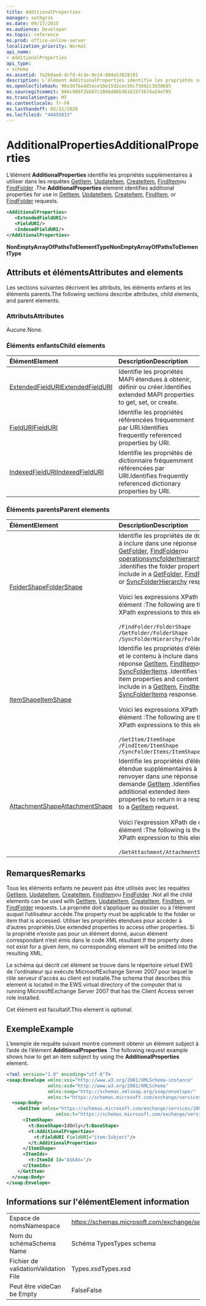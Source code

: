 ```yaml
---
title: AdditionalProperties
manager: sethgros
ms.date: 09/17/2015
ms.audience: Developer
ms.topic: reference
ms.prod: office-online-server
localization_priority: Normal
api_name:
- AdditionalProperties
api_type:
- schema
ms.assetid: 7a269aed-dcfd-4c3e-9e14-094e53828101
description: L’élément AdditionalProperties identifie les propriétés supplémentaires à utiliser dans les requêtes GetItem, UpdateItem, CreateItem, FindItem ou FindFolder.
ms.openlocfilehash: 90a307ba4d5ece10e15d2cec56cf5042c3d38685
ms.sourcegitcommit: 88ec988f2bb67c1866d06b361615f3674a24e795
ms.translationtype: MT
ms.contentlocale: fr-FR
ms.lasthandoff: 05/31/2020
ms.locfileid: "44455813"
---
```

# <a name="additionalproperties"></a><span data-ttu-id="091da-103">AdditionalProperties</span><span class="sxs-lookup"><span data-stu-id="091da-103">AdditionalProperties</span></span>

<span data-ttu-id="091da-104">L’élément **AdditionalProperties** identifie les propriétés supplémentaires à utiliser dans les requêtes [GetItem](getitem.md), [UpdateItem](updateitem.md), [CreateItem](createitem.md), [FindItem](finditem.md)ou [FindFolder](findfolder.md) .</span><span class="sxs-lookup"><span data-stu-id="091da-104">The **AdditionalProperties** element identifies additional properties for use in [GetItem](getitem.md), [UpdateItem](updateitem.md), [CreateItem](createitem.md), [FindItem](finditem.md), or [FindFolder](findfolder.md) requests.</span></span> 
  
```xml
<AdditionalProperties>
   <ExtendedFieldURI/>
   <FieldURI/>
   <IndexedFieldURI/>
</AdditionalProperties>
```

 <span data-ttu-id="091da-105">**NonEmptyArrayOfPathsToElementType**</span><span class="sxs-lookup"><span data-stu-id="091da-105">**NonEmptyArrayOfPathsToElementType**</span></span>
## <a name="attributes-and-elements"></a><span data-ttu-id="091da-106">Attributs et éléments</span><span class="sxs-lookup"><span data-stu-id="091da-106">Attributes and elements</span></span>

<span data-ttu-id="091da-107">Les sections suivantes décrivent les attributs, les éléments enfants et les éléments parents.</span><span class="sxs-lookup"><span data-stu-id="091da-107">The following sections describe attributes, child elements, and parent elements.</span></span>
  
### <a name="attributes"></a><span data-ttu-id="091da-108">Attributs</span><span class="sxs-lookup"><span data-stu-id="091da-108">Attributes</span></span>

<span data-ttu-id="091da-109">Aucune.</span><span class="sxs-lookup"><span data-stu-id="091da-109">None.</span></span>
  
### <a name="child-elements"></a><span data-ttu-id="091da-110">Éléments enfants</span><span class="sxs-lookup"><span data-stu-id="091da-110">Child elements</span></span>

|<span data-ttu-id="091da-111">**Élément**</span><span class="sxs-lookup"><span data-stu-id="091da-111">**Element**</span></span>|<span data-ttu-id="091da-112">**Description**</span><span class="sxs-lookup"><span data-stu-id="091da-112">**Description**</span></span>|
|:-----|:-----|
|[<span data-ttu-id="091da-113">ExtendedFieldURI</span><span class="sxs-lookup"><span data-stu-id="091da-113">ExtendedFieldURI</span></span>](extendedfielduri.md) <br/> |<span data-ttu-id="091da-114">Identifie les propriétés MAPI étendues à obtenir, définir ou créer.</span><span class="sxs-lookup"><span data-stu-id="091da-114">Identifies extended MAPI properties to get, set, or create.</span></span>  <br/> |
|[<span data-ttu-id="091da-115">FieldURI</span><span class="sxs-lookup"><span data-stu-id="091da-115">FieldURI</span></span>](fielduri.md) <br/> |<span data-ttu-id="091da-116">Identifie les propriétés référencées fréquemment par URI.</span><span class="sxs-lookup"><span data-stu-id="091da-116">Identifies frequently referenced properties by URI.</span></span>  <br/> |
|[<span data-ttu-id="091da-117">IndexedFieldURI</span><span class="sxs-lookup"><span data-stu-id="091da-117">IndexedFieldURI</span></span>](indexedfielduri.md) <br/> |<span data-ttu-id="091da-118">Identifie les propriétés de dictionnaire fréquemment référencées par URI.</span><span class="sxs-lookup"><span data-stu-id="091da-118">Identifies frequently referenced dictionary properties by URI.</span></span>  <br/> |
   
### <a name="parent-elements"></a><span data-ttu-id="091da-119">Éléments parents</span><span class="sxs-lookup"><span data-stu-id="091da-119">Parent elements</span></span>

|<span data-ttu-id="091da-120">**Élément**</span><span class="sxs-lookup"><span data-stu-id="091da-120">**Element**</span></span>|<span data-ttu-id="091da-121">**Description**</span><span class="sxs-lookup"><span data-stu-id="091da-121">**Description**</span></span>|
|:-----|:-----|
|[<span data-ttu-id="091da-122">FolderShape</span><span class="sxs-lookup"><span data-stu-id="091da-122">FolderShape</span></span>](foldershape.md) <br/> | <span data-ttu-id="091da-123">Identifie les propriétés de dossier à inclure dans une réponse [GetFolder](getfolder.md), [FindFolder](findfolder.md)ou [opérationsyncfolderhierarchy](syncfolderhierarchy.md) .</span><span class="sxs-lookup"><span data-stu-id="091da-123">Identifies the folder properties to include in a [GetFolder](getfolder.md), [FindFolder](findfolder.md), or [SyncFolderHierarchy](syncfolderhierarchy.md) response.</span></span><br/><br/>  <span data-ttu-id="091da-124">Voici les expressions XPath de cet élément :</span><span class="sxs-lookup"><span data-stu-id="091da-124">The following are the XPath expressions to this element:</span></span><br/><br/>  `/FindFolder/FolderShape` <br/>  `/GetFolder/FolderShape` <br/>  `/SyncFolderHierarchy/FolderShape` <br/> |
|[<span data-ttu-id="091da-125">ItemShape</span><span class="sxs-lookup"><span data-stu-id="091da-125">ItemShape</span></span>](itemshape.md) <br/> | <span data-ttu-id="091da-126">Identifie les propriétés d’élément et le contenu à inclure dans une réponse [GetItem](getitem.md), [FindItem](finditem.md)ou [SyncFolderItems](syncfolderitems.md) .</span><span class="sxs-lookup"><span data-stu-id="091da-126">Identifies the item properties and content to include in a [GetItem](getitem.md), [FindItem](finditem.md), or [SyncFolderItems](syncfolderitems.md) response.</span></span><br/><br/>  <span data-ttu-id="091da-127">Voici les expressions XPath de cet élément :</span><span class="sxs-lookup"><span data-stu-id="091da-127">The following are the XPath expressions to this element:</span></span><br/><br/>  `/GetItem/ItemShape` <br/>  `/FindItem/ItemShape` <br/>  `/SyncFolderItems/ItemShape` <br/> |
|[<span data-ttu-id="091da-128">AttachmentShape</span><span class="sxs-lookup"><span data-stu-id="091da-128">AttachmentShape</span></span>](attachmentshape.md) <br/> |<span data-ttu-id="091da-129">Identifie les propriétés d’élément étendue supplémentaires à renvoyer dans une réponse à une demande [GetItem](getitem.md) .</span><span class="sxs-lookup"><span data-stu-id="091da-129">Identifies additional extended item properties to return in a response to a [GetItem](getitem.md) request.</span></span><br/><br/> <span data-ttu-id="091da-130">Voici l’expression XPath de cet élément :</span><span class="sxs-lookup"><span data-stu-id="091da-130">The following is the XPath expression to this element:</span></span><br/><br/>  `/GetAttachment/AttachmentShape` <br/> |
   
## <a name="remarks"></a><span data-ttu-id="091da-131">Remarques</span><span class="sxs-lookup"><span data-stu-id="091da-131">Remarks</span></span>

<span data-ttu-id="091da-132">Tous les éléments enfants ne peuvent pas être utilisés avec les requêtes [GetItem](getitem.md), [UpdateItem](updateitem.md), [CreateItem](createitem.md), [FindItem](finditem.md)ou [FindFolder](findfolder.md) .</span><span class="sxs-lookup"><span data-stu-id="091da-132">Not all the child elements can be used with [GetItem](getitem.md), [UpdateItem](updateitem.md), [CreateItem](createitem.md), [FindItem](finditem.md), or [FindFolder](findfolder.md) requests.</span></span> <span data-ttu-id="091da-133">La propriété doit s’appliquer au dossier ou à l’élément auquel l’utilisateur accède.</span><span class="sxs-lookup"><span data-stu-id="091da-133">The property must be applicable to the folder or item that is accessed.</span></span> <span data-ttu-id="091da-134">Utiliser les propriétés étendues pour accéder à d’autres propriétés.</span><span class="sxs-lookup"><span data-stu-id="091da-134">Use extended properties to access other properties.</span></span> <span data-ttu-id="091da-135">Si la propriété n’existe pas pour un élément donné, aucun élément correspondant n’est émis dans le code XML résultant.</span><span class="sxs-lookup"><span data-stu-id="091da-135">If the property does not exist for a given item, no corresponding element will be emitted into the resulting XML.</span></span> 
  
<span data-ttu-id="091da-136">Le schéma qui décrit cet élément se trouve dans le répertoire virtuel EWS de l'ordinateur qui exécute MicrosoftExchange Server 2007 pour lequel le rôle serveur d'accès au client est installé.</span><span class="sxs-lookup"><span data-stu-id="091da-136">The schema that describes this element is located in the EWS virtual directory of the computer that is running MicrosoftExchange Server 2007 that has the Client Access server role installed.</span></span> 
  
<span data-ttu-id="091da-137">Cet élément est facultatif.</span><span class="sxs-lookup"><span data-stu-id="091da-137">This element is optional.</span></span>
  
## <a name="example"></a><span data-ttu-id="091da-138">Exemple</span><span class="sxs-lookup"><span data-stu-id="091da-138">Example</span></span>

<span data-ttu-id="091da-139">L’exemple de requête suivant montre comment obtenir un élément subject à l’aide de l’élément **AdditionalProperties** .</span><span class="sxs-lookup"><span data-stu-id="091da-139">The following request example shows how to get an item subject by using the **AdditionalProperties** element.</span></span> 
  
```XML
<?xml version="1.0" encoding="utf-8"?>
<soap:Envelope xmlns:xsi="http://www.w3.org/2001/XMLSchema-instance"
               xmlns:xsd="http://www.w3.org/2001/XMLSchema"
               xmlns:soap="http://schemas.xmlsoap.org/soap/envelope/"
               xmlns:t="https://schemas.microsoft.com/exchange/services/2006/types">
  <soap:Body>
    <GetItem xmlns="https://schemas.microsoft.com/exchange/services/2006/messages" 
                  xmlns:t="https://schemas.microsoft.com/exchange/services/2006/types">
      <ItemShape>
        <t:BaseShape>IdOnly</t:BaseShape>
        <t:AdditionalProperties>
          <t:FieldURI FieldURI="item:Subject"/>
        </t:AdditionalProperties>
      </ItemShape>
      <ItemIds>
        <t:ItemId Id="ASkAS="/>
      </ItemIds>
    </GetItem>
  </soap:Body>
</soap:Envelope>
```

## <a name="element-information"></a><span data-ttu-id="091da-140">Informations sur l'élément</span><span class="sxs-lookup"><span data-stu-id="091da-140">Element information</span></span>

|||
|:-----|:-----|
|<span data-ttu-id="091da-141">Espace de noms</span><span class="sxs-lookup"><span data-stu-id="091da-141">Namespace</span></span>  <br/> |https://schemas.microsoft.com/exchange/services/2006/types  <br/> |
|<span data-ttu-id="091da-142">Nom du schéma</span><span class="sxs-lookup"><span data-stu-id="091da-142">Schema Name</span></span>  <br/> |<span data-ttu-id="091da-143">Schéma Types</span><span class="sxs-lookup"><span data-stu-id="091da-143">Types schema</span></span>  <br/> |
|<span data-ttu-id="091da-144">Fichier de validation</span><span class="sxs-lookup"><span data-stu-id="091da-144">Validation File</span></span>  <br/> |<span data-ttu-id="091da-145">Types.xsd</span><span class="sxs-lookup"><span data-stu-id="091da-145">Types.xsd</span></span>  <br/> |
|<span data-ttu-id="091da-146">Peut être vide</span><span class="sxs-lookup"><span data-stu-id="091da-146">Can be Empty</span></span>  <br/> |<span data-ttu-id="091da-147">False</span><span class="sxs-lookup"><span data-stu-id="091da-147">False</span></span>  <br/> |
   

